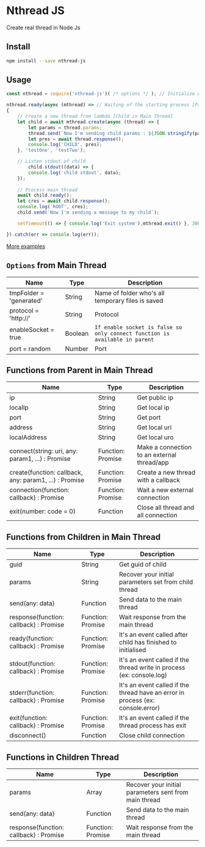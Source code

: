 # Nthread JS
Create real thread in Node Js

## Install

``` bash
npm install --save nthread-js

``` 

## Usage
``` js
const nthread = require('nthread-js')( /* options */ ); // Initialize with option

nthread.ready(async (mthread) => // Waiting of the starting process [Parent in Main Thread]
{
	// create a new thread from lambda [Child in Main Thread]
	let child = await mthread.create(async (thread) => { 
		let params = thread.params;
		thread.send(`Now I'm sending child params : ${JSON.stringify(params)}`);
		let pres = await thread.response();
		console.log('CHILD', pres);
	}, 'testOne', 'testTwo');

	// Listen stdout of child
		child.stdout((data) => {
		console.log('child stdout', data);
	});
	
	// Process main thread
	await child.ready();
	let cres = await child.response();
	console.log('ROOT', cres);
	child.send(`Now I'm sending a message to my child`);

	setTimeout(() => { console.log('Exit system'),mthread.exit() }, 3000);

}).catch(err => console.log(err));

```

[More examples](https://github.com/dobobaie/nthread-js/tree/master/examples)

## `Options` from Main Thread

| Name                      | Type     | Description         
| ------------------------- | -------- | ------------
| tmpFolder = 'generated'   | String   | Name of folder who's all temporary files is saved 
| protocol = 'http://'      | String   | Protocol
| enableSocket = true       | Boolean  | `If enable socket is false so only connect function is available in parent`
| port = random             | Number   | Port

## Functions from Parent in Main Thread

| Name                                                    | Type              | Description         
| ------------------------------------------------------- | ------------------| ------------
| ip                                                      | String            | Get public ip
| localIp                                                 | String            | Get local ip
| port                                                    | String            | Get port
| address                                                 | String            | Get local uri
| localAddress                                            | String            | Get local uro
| connect(string: uri, any: param1, ...) : Promise        | Function: Promise | Make a connection to an external thread/app
| create(function: callback, any: param1, ...) : Promise  | Function: Promise | Create a new thread with a callback
| connection(function: callback) : Promise                | Function: Promise | Wait a new external connection
| exit(number: code = 0)                                  | Function          | Close all thread and all connection


## Functions from Children in Main Thread

| Name                                     | Type              | Description         
| ---------------------------------------- | ------------------| ------------
| guid                                     | String            | Get guid of child
| params                                   | String            | Recover your initial parameters set from child thread
| send(any: data)                          | Function          | Send data to the main thread
| response(function: callback) : Promise   | Function: Promise | Wait response from the main thread
| ready(function: callback) : Promise      | Function: Promise | It's an event called after child has finished to initialised
| stdout(function: callback) : Promise     | Function: Promise | It's an event called if the thread write in process (ex: console.log)
| stderr(function: callback) : Promise     | Function: Promise | It's an event called if the thread have an error in process (ex: console.error)
| exit(function: callback) : Promise       | Function: Promise | It's an event called if the thread process has exit
| disconnect()                             | Function          | Close child connection

## Functions in Children Thread

| Name                                     | Type              | Description         
| ---------------------------------------- | ------------------| ------------
| params                                   | Array             | Recover your initial parameters sent from main thread 
| send(any: data)                          | Function          | Send data to the main thread
| response(function: callback) : Promise   | Function: Promise | Wait response from the main thread

